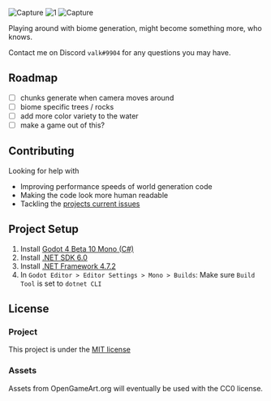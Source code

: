 ![Capture](https://user-images.githubusercontent.com/6277739/210028655-e4a7f89a-147c-4608-a024-28cd83c8fd39.PNG)
![1](https://user-images.githubusercontent.com/6277739/210111574-8ae1b585-19a6-49de-9df2-bf4bd2435031.PNG)
![Capture](https://user-images.githubusercontent.com/6277739/211099774-af5e502a-5598-46c4-8c54-ff4582992677.PNG)

Playing around with biome generation, might become something more, who knows.

Contact me on Discord `valk#9904` for any questions you may have.

## Roadmap
- [ ] chunks generate when camera moves around
- [ ] biome specific trees / rocks
- [ ] add more color variety to the water
- [ ] make a game out of this?

## Contributing
Looking for help with
- Improving performance speeds of world generation code
- Making the code look more human readable
- Tackling the [projects current issues](https://github.com/valkyrienyanko/Project2D/issues)

## Project Setup
1. Install [Godot 4 Beta 10 Mono (C#)](https://godotengine.org/article/dev-snapshot-godot-4-0-beta-10#downloads)
2. Install [.NET SDK 6.0](https://dotnet.microsoft.com/en-us/download)
3. Install [.NET Framework 4.7.2](https://duckduckgo.com/?q=.net+framework+4.7.2)
4. In `Godot Editor > Editor Settings > Mono > Builds`: Make sure `Build Tool` is set to `dotnet CLI`

## License
### Project
This project is under the [MIT license](https://github.com/valkyrienyanko/Project2D/blob/main/LICENSE)

### Assets
Assets from OpenGameArt.org will eventually be used with the CC0 license.
